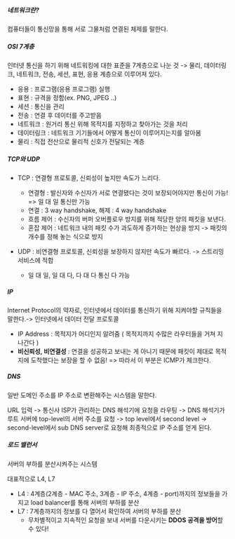 ##### 네트워크란?
컴퓨터들이 통신망을 통해 서로 그물처럼 연결된 체제를 말한다.


##### OSI 7계층
인터넷 통신을 하기 위해 네트워킹에 대한 표준을 7계층으로 나눈 것 -> 물리, 데이터링크, 네트워크, 전송, 세션, 표현, 응용 계층으로 이루어져 있다.

- 응용 : 프로그램(응용 프로그램) 실행
- 표현 : 규격을 정함(ex. PNG, JPEG ..)
- 세션 : 통신을 관리
- 전송 : 연결 후 데이터를 주고받음
- 네트워크 : 원거리 통신 위해 목적지를 지정하고 찾아가는 것을 처리
- 데이터링크 : 네트워크 기기들에서 어떻게 통신이 이루어지는지를 알아봄
- 물리 : 직접 전산으로 물리적 신호가 전달되는 계층


##### TCP와 UDP
- TCP : 연결형 프로토콜, 신뢰성이 높지만 속도가 느리다.
  - 연결형 : 발신자와 수신자가 서로 연결됐다는 것이 보장되어야지만 통신이 가능! => 일 대 일 통신만 가능
  - 연결 : 3 way handshake, 해제 : 4 way handshake
  - 흐름 제어 : 수신자의 버퍼 오버플로우 방지를 위해 적당한 양의 패킷을 보낸다.
  - 혼잡 제어 : 네트워크 내의 패킷 수가 과도하게 증가하는 현상을 방지 -> 패킷의 개수를 정해 놓는 식으로 방지
  
- UDP : 비연결형 프로토콜, 신뢰성을 보장하지 않지만 속도가 빠르다. -> 스트리밍 서비스에 적합
  - 일 대 일, 일 대 다, 다 대 다 통신 다 가능


##### IP
Internet Protocol의 약자로, 인터넷에서 데이터를 통신하기 위해 지켜야할 규칙들을 말한다.-> 인터넷에서 데이터 전달 프로토콜

- IP Address : 목적지가 어디인지 알려줌 ( 목적지까지 수많은 라우터들을 거쳐 지나간다 ) 
- **비신뢰성, 비연결성** : 연결을 성공하고 보내는 게 아니기 때문에 패킷이 제대로 목적지에 도착했다는 보장을 할 수 없음!
  => 따라서 이 부분은 ICMP가 체크한다.
  
  

##### DNS
일반 도메인 주소를 IP 주소로 변환해주는 시스템을 말한다.

URL 입력 -> 통신사 ISP가 관리하는 DNS 해석기에 요청을 라우팅 -> DNS 해석기가 루트 서버에 top-level의 서버 주소를 요청 -> top level에서 second level
-> second-level에서 sub DNS server로 요청해 최종적으로 IP 주소를 얻게 된다.



##### 로드 밸런서
서버의 부하를 분산시켜주는 시스템

대표적으로 L4, L7
- L4 : 4계층(2계층 - MAC 주소, 3계층 - IP 주소, 4계층 - port)까지의 정보들을 가지고 load balancer를 통해 서버의 부하를 분산
- L7 : 7계층까지의 정보를 다 열어서 확인하여 서버의 부하를 분산
  - 무차별적이고 지속적인 요청을 보내 서버를 다운시키는 **DDOS 공격을 방어**할 수 있다!
